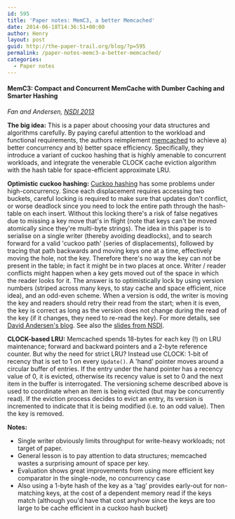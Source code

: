 ```yaml
---
id: 595
title: 'Paper notes: MemC3, a better Memcached'
date: 2014-06-18T14:36:51+00:00
author: Henry
layout: post
guid: http://the-paper-trail.org/blog/?p=595
permalink: /paper-notes-memc3-a-better-memcached/
categories:
  - Paper notes
---
```


#### MemC3: Compact and Concurrent MemCache with Dumber Caching and Smarter Hashing

  _Fan and Andersen, [NSDI 2013](https://www.usenix.org/conference/nsdi13/)_

**The big idea:** This is a paper about choosing your data structures and algorithms carefully. By paying careful attention to the workload and functional requirements, the authors reimplement [memcached](http://memcached.org/) to achieve a) better concurrency and b) better space efficiency. Specifically, they introduce a variant of cuckoo hashing that is highly amenable to concurrent workloads, and integrate the venerable CLOCK cache eviction algorithm with the hash table for space-efficient approximate LRU.

**Optimistic cuckoo hashing:** [Cuckoo hashing](http://en.wikipedia.org/wiki/Cuckoo_hashing) has some problems under high-concurrency. Since each displacement requires accessing two buckets, careful locking is required to make sure that updates don't conflict, or worse deadlock since you need to lock the entire path through the hash-table on each insert. Without this locking there's a risk of false negatives due to missing a key move that's in flight (note that keys can't be moved atomically since they're multi-byte strings). The idea in this paper is to serialise on a single writer (thereby avoiding deadlocks), and to search forward for a valid 'cuckoo path' (series of displacements), followed by tracing that path backwards and moving keys one at a time, effectively moving the hole, not the key. Therefore there's no way the key can not be present in the table; in fact it might be in two places at once. Writer / reader conflicts might happen when a key gets moved out of the space in which the reader looks for it. The answer is to optimistically lock by using version numbers (striped across many keys, to stay cache and space efficient, nice idea), and an odd-even scheme. When a version is odd, the writer is moving the key and readers should retry their read from the start; when it is even, the key is correct as long as the version does not change during the read of the key (if it changes, they need to re-read the key). For more details, see [David Andersen's blog](http://da-data.blogspot.com/2013/03/optimistic-cuckoo-hashing-for.html). See also the [slides from NSDI](https://www.usenix.org/sites/default/files/conference/protected-files/fan_nsdi13_slides.pdf).

**CLOCK-based LRU:** Memcached spends 18-bytes for each key (!) on LRU maintenance; forward and backward pointers and a 2-byte reference counter. But why the need for strict LRU? Instead use CLOCK: 1-bit of recency that is set to 1 on every `Update()`. A 'hand' pointer moves around a circular buffer of entries. If the entry under the hand pointer has a recency value of 0, it is evicted, otherwise its recency value is set to 0 and the next item in the buffer is interrogated. The versioning scheme described above is used to coordinate when an item is being evicted (but may be concurrently read). If the eviction process decides to evict an entry, its version is incremented to indicate that it is being modified (i.e. to an odd value). Then the key is removed.

**Notes:**

* Single writer obviously limits throughput for write-heavy workloads; not target of paper.
* General lesson is to pay attention to data structures; memcached wastes a surprising amount of space per key.
* Evaluation shows great improvements from using more efficient key comparator in the single-node, no concurrency case
* Also using a 1-byte hash of the key as a 'tag' provides early-out for non-matching keys, at the cost of a dependent memory read if the keys match (although you'd have that cost anyhow since the keys are too large to be cache efficient in a cuckoo hash bucket)
